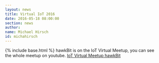```yaml
---
layout: news
title: Virtual IoT 2016
date: 2016-05-18 08:00:00
section: news
author:
name: Michael Hirsch
id: michahirsch
---
```

{% include base.html %}
hawkBit is on the IoT Virtual Meetup, you can see the whole meetup on youtube.
<a href="https://www.youtube.com/watch?v=g-dhKMaaanE" target="_blank">IoT Virtual Meetup hawkBit</a>